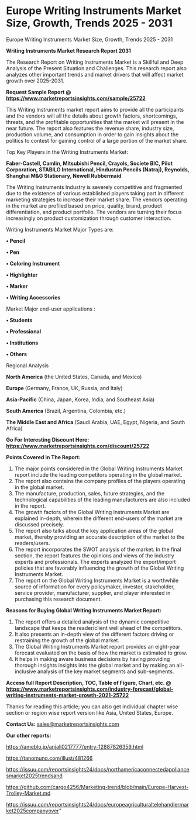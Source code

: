# Europe Writing Instruments Market Size, Growth, Trends 2025 - 2031
 Europe Writing Instruments Market Size, Growth, Trends 2025 - 2031

<strong>Writing Instruments Market Research Report 2031</strong>

The Research Report on Writing Instruments Market is a Skillful and Deep Analysis of the Present Situation and Challenges. This research report also analyzes other important trends and market drivers that will affect market growth over 2025-2031.

<strong>Request Sample Report @ <a href=https://www.marketreportsinsights.com/sample/25722>https://www.marketreportsinsights.com/sample/25722</a></strong>

This Writing Instruments market report aims to provide all the participants and the vendors will all the details about growth factors, shortcomings, threats, and the profitable opportunities that the market will present in the near future. The report also features the revenue share, industry size, production volume, and consumption in order to gain insights about the politics to contest for gaining control of a large portion of the market share.

Top Key Players in the Writing Instruments Market:

<strong>Faber-Castell, Camlin, Mitsubishi Pencil, Crayols, Societe BIC, Pilot Corporation, STABILO International, Hindustan Pencils (Natraj), Reynolds, Shanghai M&G Stationary, Newell Rubbermaid</strong>

The Writing Instruments Industry is severely competitive and fragmented due to the existence of various established players taking part in different marketing strategies to increase their market share. The vendors operating in the market are profiled based on price, quality, brand, product differentiation, and product portfolio. The vendors are turning their focus increasingly on product customization through customer interaction.

Writing Instruments Market Major Types are:

<strong>• Pencil

• Pen

• Coloring Instrument

• Highlighter

• Marker

• Writing Accessories</strong>

Market Major end-user applications :

<strong>• Students

• Professional

• Institutions

• Others</strong>

Regional Analysis

</u><strong><b>North America</b></strong> (the United States, Canada, and Mexico)

<strong><b>Europe </b></strong>(Germany, France, UK, Russia, and Italy)

<strong><b>Asia-Pacific</b></strong> (China, Japan, Korea, India, and Southeast Asia)

<strong><b>South America</b></strong> (Brazil, Argentina, Colombia, etc.)

<strong><b>The Middle East and Africa</b></strong> (Saudi Arabia, UAE, Egypt, Nigeria, and South Africa)

<strong>Go For Interesting Discount Here: <a href=https://www.marketreportsinsights.com/discount/25722>https://www.marketreportsinsights.com/discount/25722</a></strong>

<strong>Points Covered in The Report:</strong>
<ol>
  <li>The major points considered in the Global Writing Instruments Market report include the leading competitors operating in the global market.</li>
  <li>The report also contains the company profiles of the players operating in the global market.</li>
  <li>The manufacture, production, sales, future strategies, and the technological capabilities of the leading manufacturers are also included in the report.</li>
  <li>The growth factors of the Global Writing Instruments Market are explained in-depth, wherein the different end-users of the market are discussed precisely.</li>
  <li>The report also talks about the key application areas of the global market, thereby providing an accurate description of the market to the readers/users.</li>
  <li>The report incorporates the SWOT analysis of the market. In the final section, the report features the opinions and views of the industry experts and professionals. The experts analyzed the export/import policies that are favorably influencing the growth of the Global Writing Instruments Market.</li>
  <li>The report on the Global Writing Instruments Market is a worthwhile source of information for every policymaker, investor, stakeholder, service provider, manufacturer, supplier, and player interested in purchasing this research document.</li>
</ol>
<strong>Reasons for Buying Global Writing Instruments Market Report:</strong>

<ol>
  <li>The report offers a detailed analysis of the dynamic competitive landscape that keeps the reader/client well ahead of the competitors.</li>
  <li>It also presents an in-depth view of the different factors driving or restraining the growth of the global market.</li>
  <li>The Global Writing Instruments Market report provides an eight-year forecast evaluated on the basis of how the market is estimated to grow.</li>
  <li>It helps in making aware business decisions by having providing thorough insights insights into the global market and by making an all-inclusive analysis of the key market segments and sub-segments.</li>
</ol>
<strong>Access full Report Description, TOC, Table of Figure, Chart, etc. @ <a href=https://www.marketreportsinsights.com/industry-forecast/global-writing-instruments-market-growth-2021-25722>https://www.marketreportsinsights.com/industry-forecast/global-writing-instruments-market-growth-2021-25722</a></strong>


Thanks for reading this article; you can also get individual chapter wise section or region wise report version like Asia, United States, Europe.

<strong>Contact Us:</strong>
sales@marketreportsinsights.com

<strong>Our other reports:</strong>

<a href=https://ameblo.jp/anjali0217777/entry-12887826359.html>https://ameblo.jp/anjali0217777/entry-12887826359.html</a>

<a href=https://tanomuno.com/illust/481266>https://tanomuno.com/illust/481266</a>

<a href=https://issuu.com/reportsinsights24/docs/northamericaconnectedappliancesmarket2025trendsand>https://issuu.com/reportsinsights24/docs/northamericaconnectedappliancesmarket2025trendsand</a>

<a href=https://github.com/cargo4256/Marketing-trend/blob/main/Europe-Harvest-Trolley-Market.md>https://github.com/cargo4256/Marketing-trend/blob/main/Europe-Harvest-Trolley-Market.md</a>

<a href=https://issuu.com/reportsinsights24/docs/europeagriculturaltelehandlermarket2025companyover>https://issuu.com/reportsinsights24/docs/europeagriculturaltelehandlermarket2025companyover</a>"
